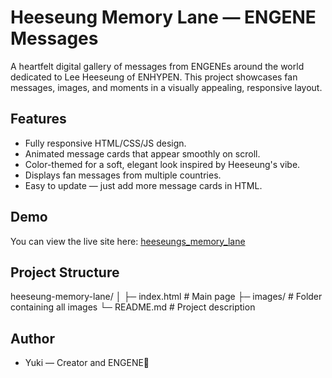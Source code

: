 # Heeseung Memory Lane — ENGENE Messages
A heartfelt digital gallery of messages from ENGENEs around the world dedicated to Lee Heeseung of ENHYPEN. This project showcases fan messages, images, and moments in a visually appealing, responsive layout.

## Features
- Fully responsive HTML/CSS/JS design.
- Animated message cards that appear smoothly on scroll.
- Color-themed for a soft, elegant look inspired by Heeseung's vibe.
- Displays fan messages from multiple countries.
- Easy to update — just add more message cards in HTML.

## Demo
You can view the live site here:
[heeseungs_memory_lane](https://mini-27.github.io/heeseungs_memory_lane/)

## Project Structure
heeseung-memory-lane/
│
├─ index.html # Main page
├─ images/ # Folder containing all images
└─ README.md # Project description

## Author
- Yuki — Creator and ENGENE🩷

